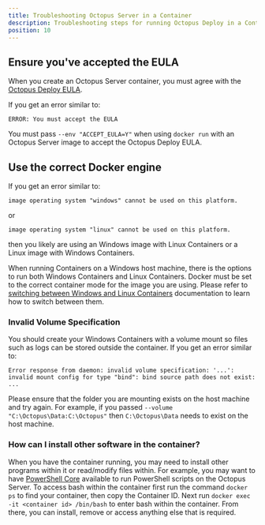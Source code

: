 ```yaml
---
title: Troubleshooting Octopus Server in a Container
description: Troubleshooting steps for running Octopus Deploy in a Container
position: 10
---
```


## Ensure you've accepted the EULA

When you create an Octopus Server container, you must agree with the [Octopus Deploy EULA](https://octopus.com/company/legal).

If you get an error similar to:

```
ERROR: You must accept the EULA
```

You must pass `--env "ACCEPT_EULA=Y"` when using `docker run` with an Octopus Server image to accept the Octopus Deploy EULA.

## Use the correct Docker engine

If you get an error similar to:

```
image operating system "windows" cannot be used on this platform.
```
or

```
image operating system "linux" cannot be used on this platform.
```
then you likely are using an Windows image with Linux Containers or a Linux image with Windows Containers.

When running Containers on a Windows host machine, there is the options to run both Windows Containers and Linux Containers. Docker must be set to the correct container mode for the image you are using. Please refer to [switching between Windows and Linux Containers](https://docs.docker.com/docker-for-windows/#switch-between-windows-and-linux-containers) documentation to learn how to switch between them.

### Invalid Volume Specification

You should create your Windows Containers with a volume mount so files such as logs can be stored outside the container. If you get an error similar to:

```
Error response from daemon: invalid volume specification: '...': invalid mount config for type "bind": bind source path does not exist: ...
```

Please ensure that the folder you are mounting exists on the host machine and try again. For example, if you passed `--volume "C:\Octopus\Data:C:\Octopus"` then `C:\Octopus\Data` needs to exist on the host machine.

### How can I install other software in the container?

When you have the container running, you may need to install other programs within it or read/modify files within. For example, you may want to have [PowerShell Core](https://github.com/PowerShell/PowerShell) available to run PowerShell scripts on the Octopus Server. To access bash within the container first run the command `docker ps` to find your container, then copy the Container ID. Next run `docker exec -it <container id> /bin/bash` to enter bash within the container. From there, you can install, remove or access anything else that is required. 
